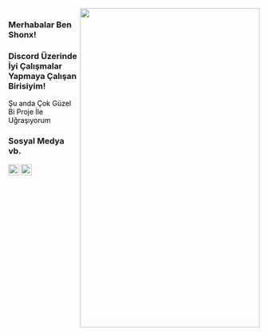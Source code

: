 <img src="https://cdn.discordapp.com/attachments/848117889265041429/850005740390449162/gif_26.gif" align="right" width="360" height="640">

### Merhabalar Ben Shonx!

###  Discord Üzerinde İyi Çalışmalar Yapmaya Çalışan Birisiyim!


<font color="black" > Şu anda Çok Güzel Bi Proje İle Uğraşıyorum </font>



### Sosyal Medya vb.

[<img  width="22" src="https://brandslogos.com/wp-content/uploads/images/discord-logo-vector.svg" align="left" />][Discord]
[<img  width="22" src="https://upload.wikimedia.org/wikipedia/commons/thumb/e/e7/Instagram_logo_2016.svg/768px-Instagram_logo_2016.svg.png" align="left" />][Instagram]


<br />


[Discord]: https://discord.gg/ZgEqnMsBeR
[Instagram]: https://www.instagram.com/shonx.exe
